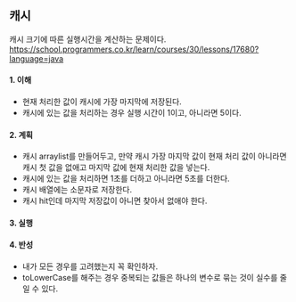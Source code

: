 ## 캐시
캐시 크기에 따른 실행시간을 계산하는 문제이다.
https://school.programmers.co.kr/learn/courses/30/lessons/17680?language=java

#### 1. 이해
- 현재 처리한 값이 캐시에 가장 마지막에 저장된다.
- 캐시에 있는 값을 처리하는 경우 실행 시간이 1이고, 아니라면 5이다.

#### 2. 계획
- 캐시 arraylist를 만들어두고, 만약 캐시 가장 마지막 값이 현재 처리 값이 아니라면 캐시 첫 값을 없애고 마지막 값에 현재 처리한 값을 넣는다.
- 캐시에 있는 값을 처리하면 1초를 더하고 아니라면 5초를 더한다.
- 캐시 배열에는 소문자로 저장한다.
- 캐시 hit인데 마지막 저장값이 아니면 찾아서 없애야 한다.

#### 3. 실행

#### 4. 반성
- 내가 모든 경우를 고려했는지 꼭 확인하자.
- toLowerCase를 해주는 경우 중복되는 값들은 하나의 변수로 묶는 것이 실수를 줄일 수 있다.
